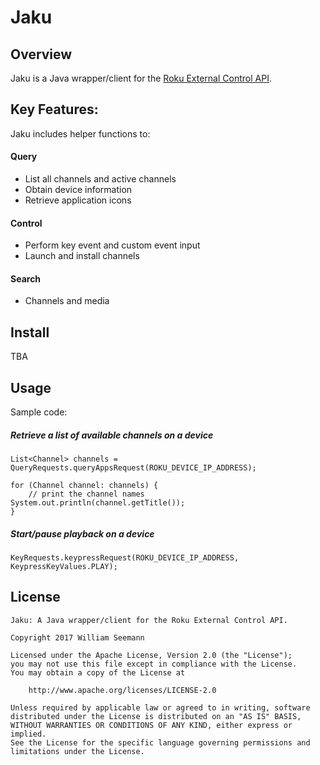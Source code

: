 Jaku
============================

Overview
--------

Jaku is a Java wrapper/client for the [Roku External Control API](https://sdkdocs.roku.com/display/sdkdoc/External+Control+API/).

Key Features:
--------

Jaku includes helper functions to:

#### Query
* List all channels and active channels
* Obtain device information
* Retrieve application icons

#### Control
* Perform key event and custom event input
* Launch and install channels

#### Search
* Channels and media

Install
--------

TBA


Usage
------------

Sample code:

##### Retrieve a list of available channels on a device

    List<Channel> channels = QueryRequests.queryAppsRequest(ROKU_DEVICE_IP_ADDRESS);
		
    for (Channel channel: channels) {
        // print the channel names
	System.out.println(channel.getTitle());
    }

##### Start/pause playback on a device

    KeyRequests.keypressRequest(ROKU_DEVICE_IP_ADDRESS, KeypressKeyValues.PLAY);

License
------------

```
Jaku: A Java wrapper/client for the Roku External Control API.

Copyright 2017 William Seemann

Licensed under the Apache License, Version 2.0 (the "License");
you may not use this file except in compliance with the License.
You may obtain a copy of the License at

    http://www.apache.org/licenses/LICENSE-2.0

Unless required by applicable law or agreed to in writing, software
distributed under the License is distributed on an "AS IS" BASIS,
WITHOUT WARRANTIES OR CONDITIONS OF ANY KIND, either express or implied.
See the License for the specific language governing permissions and
limitations under the License.